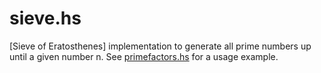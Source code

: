 # sieve.hs
[Sieve of Eratosthenes] implementation to generate all prime numbers up until a given number n. See [primefactors.hs](https://github.com/ioncodes/primefactors.hs) for a usage example. 
